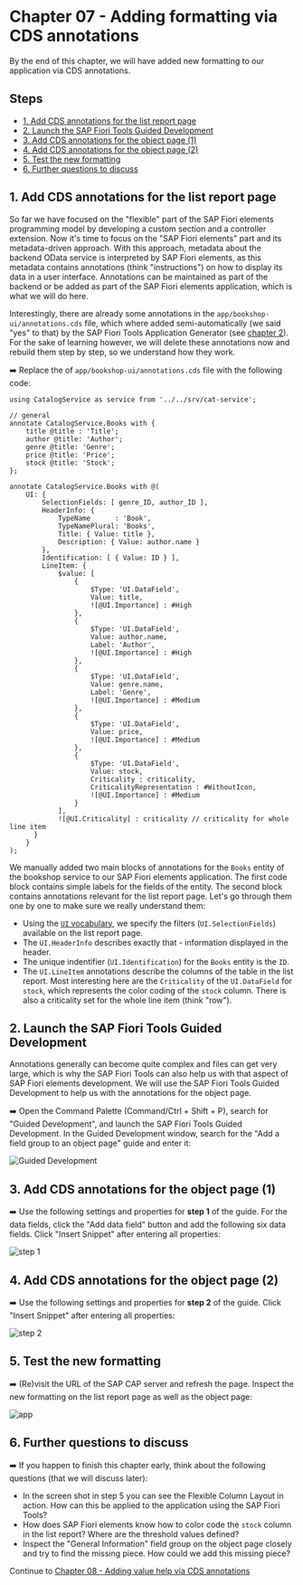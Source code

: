 # Chapter 07 - Adding formatting via CDS annotations

By the end of this chapter, we will have added new formatting to our application via CDS annotations.

## Steps

- [1. Add CDS annotations for the list report page](#1-add-cds-annotations-for-the-list-report-page)<br>
- [2. Launch the SAP Fiori Tools Guided Development](#2-launch-the-sap-fiori-tools-guided-development)<br>
- [3. Add CDS annotations for the object page (1)](#3-add-cds-annotations-for-the-object-page-1)<br>
- [4. Add CDS annotations for the object page (2)](#4-add-cds-annotations-for-the-object-page-2)<br>
- [5. Test the new formatting](#5-test-the-new-formatting)<br>
- [6. Further questions to discuss](#6-further-questions-to-discuss)<br>

## 1. Add CDS annotations for the list report page

So far we have focused on the "flexible" part of the SAP Fiori elements programming model by developing a custom section and a controller extension. Now it's time to focus on the "SAP Fiori elements" part and its metadata-driven approach. With this approach, metadata about the backend OData service is interpreted by SAP Fiori elements, as this metadata contains annotations (think "instructions") on how to display its data in a user interface. Annotations can be maintained as part of the backend or be added as part of the SAP Fiori elements application, which is what we will do here.

Interestingly, there are already some annotations in the `app/bookshop-ui/annotations.cds` file, which where added semi-automatically (we said "yes" to that) by the SAP Fiori Tools Application Generator (see [chapter 2](/chapters/02-create-fe-app/)). For the sake of learning however, we will delete these annotations now and rebuild them step by step, so we understand how they work.

➡️ Replace the of `app/bookshop-ui/annotations.cds` file with the following code:

```cds
using CatalogService as service from '../../srv/cat-service';

// general
annotate CatalogService.Books with {
    title @title : 'Title';
    author @title: 'Author';
    genre @title: 'Genre';
    price @title: 'Price';
    stock @title: 'Stock';
};

annotate CatalogService.Books with @(
    UI: {
        SelectionFields: [ genre_ID, author_ID ],
        HeaderInfo: {
            TypeName      : 'Book',
            TypeNamePlural: 'Books',
            Title: { Value: title },
            Description: { Value: author.name }
        },
        Identification: [ { Value: ID } ],
        LineItem: {
            $value: [
                {
                    $Type: 'UI.DataField',
                    Value: title,
                    ![@UI.Importance] : #High
                },
                {
                    $Type: 'UI.DataField',
                    Value: author.name,
                    Label: 'Author',
                    ![@UI.Importance] : #High
                },
                {
                    $Type: 'UI.DataField',
                    Value: genre.name,
                    Label: 'Genre',
                    ![@UI.Importance] : #Medium
                },
                {
                    $Type: 'UI.DataField',
                    Value: price,
                    ![@UI.Importance] : #Medium
                },
                {
                    $Type: 'UI.DataField',
                    Value: stock,
                    Criticality : criticality,
                    CriticalityRepresentation : #WithoutIcon,
                    ![@UI.Importance] : #Medium
                } 
            ],
            ![@UI.Criticality] : criticality // criticality for whole line item
      }
    }
);
```

We manually added two main blocks of annotations for the `Books` entity of the bookshop service to our SAP Fiori elements application. The first code block contains simple labels for the fields of the entity. The second block contains annotations relevant for the list report page. Let's go through them one by one to make sure we really understand them:
- Using the [`UI` vocabulary](https://github.com/SAP/odata-vocabularies/blob/main/vocabularies/UI.md), we specify the filters (`UI.SelectionFields`) available on the list report page.
- The `UI.HeaderInfo` describes exactly that - information displayed in the header.
- The unique indentifier (`UI.Identification`) for the `Books` entity is the `ID`.
- The `UI.LineItem` annotations describe the columns of the table in the list report. Most interesting here are the `Criticality` of the `UI.DataField` for `stock`, which represents the color coding of the `stock` column. There is also a criticality set for the whole line item (think "row").

## 2. Launch the SAP Fiori Tools Guided Development

Annotations generally can become quite complex and files can get very large, which is why the SAP Fiori Tools can also help us with that aspect of SAP Fiori elements development. We will use the SAP Fiori Tools Guided Development to help us with the annotations for the object page.

➡️ Open the Command Palette (Command/Ctrl + Shift + P), search for "Guided Development", and launch the SAP Fiori Tools Guided Development. In the Guided Development window, search for the "Add a field group to an object page" guide and enter it:

![Guided Development](guided-development.png)
 
## 3. Add CDS annotations for the object page (1)

➡️ Use the following settings and properties for **step 1** of the guide. For the data fields, click the "Add data field" button and add the following six data fields. Click "Insert Snippet" after entering all properties:

![step 1](step1.png)

## 4. Add CDS annotations for the object page (2)

➡️ Use the following settings and properties for **step 2** of the guide. Click "Insert Snippet" after entering all properties:

![step 2](step2.png)

## 5. Test the new formatting

➡️ (Re)visit the URL of the SAP CAP server and refresh the page. Inspect the new formatting on the list report page as well as the object page:

![app](app.png)

## 6. Further questions to discuss

➡️ If you happen to finish this chapter early, think about the following questions (that we will discuss later):

- In the screen shot in step 5 you can see the Flexible Column Layout in action. How can this be applied to the application using the SAP Fiori Tools? 
- How does SAP Fiori elements know how to color code the `stock` column in the list report? Where are the threshold values defined?
- Inspect the "General Information" field group on the object page closely and try to find the missing piece. How could we add this missing piece? 

Continue to [Chapter 08 - Adding value help via CDS annotations](/chapters/08-value-help-via-cds-annotations)
